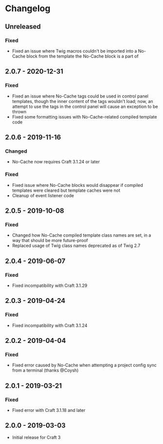 # Changelog

## Unreleased

### Fixed
- Fixed an issue where Twig macros couldn't be imported into a No-Cache block from the template the No-Cache block is a part of

## 2.0.7 - 2020-12-31

### Fixed
- Fixed an issue where No-Cache tags could be used in control panel templates, though the inner content of the tags wouldn't load; now, an attempt to use the tags in the control panel will cause an exception to be thrown
- Fixed some formatting issues with No-Cache-related compiled template code

## 2.0.6 - 2019-11-16

### Changed
- No-Cache now requires Craft 3.1.24 or later

### Fixed
- Fixed issue where No-Cache blocks would disappear if compiled templates were cleared but template caches were not
- Cleanup of event listener code

## 2.0.5 - 2019-10-08

### Fixed
- Changed how No-Cache compiled template class names are set, in a way that should be more future-proof
- Replaced usage of Twig class names deprecated as of Twig 2.7

## 2.0.4 - 2019-06-07

### Fixed
- Fixed incompatibility with Craft 3.1.29

## 2.0.3 - 2019-04-24

### Fixed
- Fixed incompatibility with Craft 3.1.24

## 2.0.2 - 2019-04-04

### Fixed
- Fixed error caused by No-Cache when attempting a project config sync from a terminal (thanks @Coysh)

## 2.0.1 - 2019-03-21

### Fixed
- Fixed error with Craft 3.1.18 and later

## 2.0.0 - 2019-03-03
- Initial release for Craft 3
